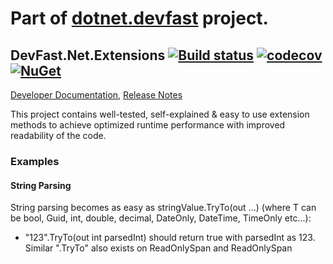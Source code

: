 # Part of [dotnet.devfast](https://github.com/samaysar/dotnet.devfast) project.

## DevFast.Net.Extensions [![Build status](https://ci.appveyor.com/api/projects/status/7naggm2lvjcikgn2?svg=true)](https://ci.appveyor.com/project/samaysar/devfast-dotnet-extensions) [![codecov](https://codecov.io/gh/samaysar/dotnet.devfast.extensions/graph/badge.svg?token=7DXJsSSBLm)](https://codecov.io/gh/samaysar/dotnet.devfast.extensions) [![NuGet](https://buildstats.info/nuget/DevFast.Net.Extensions)](https://www.nuget.org/packages/DevFast.Net.Extensions)
[Developer Documentation](https://github.com/samaysar/dotnet.devfast.extensions/blob/master/docs/index.md 'index'), [Release Notes](https://raw.githubusercontent.com/samaysar/dotnet.devfast.extensions/master/ReleaseNotes.txt)

This project contains well-tested, self-explained &amp; easy to use extension methods to achieve optimized runtime performance with improved readability of the code.

### Examples
#### String Parsing
String parsing becomes as easy as stringValue.TryTo(out <T> ...) (where T can be bool, Guid, int, double, decimal, DateOnly, DateTime, TimeOnly etc...):
 - "123".TryTo(out int parsedInt) should return true with parsedInt as 123.
Similar ".TryTo" also exists on ReadOnlySpan<char> and ReadOnlySpan<byte>